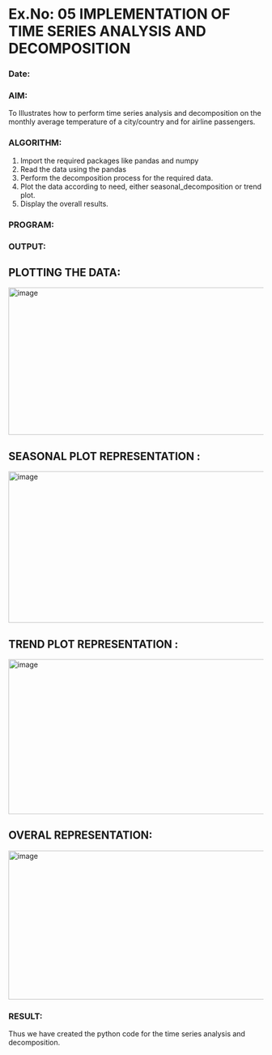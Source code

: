 # Ex.No: 05  IMPLEMENTATION OF TIME SERIES ANALYSIS AND DECOMPOSITION
### Date: 


### AIM:
To Illustrates how to perform time series analysis and decomposition on the monthly average temperature of a city/country and for airline passengers.

### ALGORITHM:
1. Import the required packages like pandas and numpy
2. Read the data using the pandas
3. Perform the decomposition process for the required data.
4. Plot the data according to need, either seasonal_decomposition or trend plot.
5. Display the overall results.

### PROGRAM:

















### OUTPUT:




## PLOTTING THE DATA:
<img width="1035" height="291" alt="image" src="https://github.com/user-attachments/assets/2e5ccd1d-e4fd-49da-bcf7-1bd76808e060" />


## SEASONAL PLOT REPRESENTATION :
<img width="1012" height="299" alt="image" src="https://github.com/user-attachments/assets/19fd41cb-2099-4181-8fc3-f8268a010bee" />




## TREND PLOT REPRESENTATION :
<img width="1023" height="306" alt="image" src="https://github.com/user-attachments/assets/eaf717dd-4f8c-4e83-be21-cf106501270e" />


## OVERAL REPRESENTATION:
<img width="1093" height="294" alt="image" src="https://github.com/user-attachments/assets/89ee1bce-b38d-4ee7-807e-6b45628eba6c" />



### RESULT:
Thus we have created the python code for the time series analysis and decomposition.
